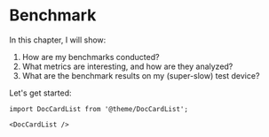 # Benchmark

In this chapter, I will show:

1. How are my benchmarks conducted?
2. What metrics are interesting, and how are they analyzed?
3. What are the benchmark results on my (super-slow) test device?

Let's get started:

```mdx-code-block
import DocCardList from '@theme/DocCardList';

<DocCardList />
```
